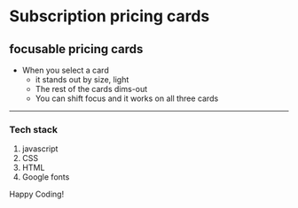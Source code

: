 # Subscription pricing cards

## focusable pricing cards
- When you select a card 
	- it stands out by size, light
	- The rest of the cards dims-out 
	- You can shift focus and it works on all three cards


___
### Tech stack
1. javascript
2. CSS
3. HTML
4. Google fonts

Happy Coding!
